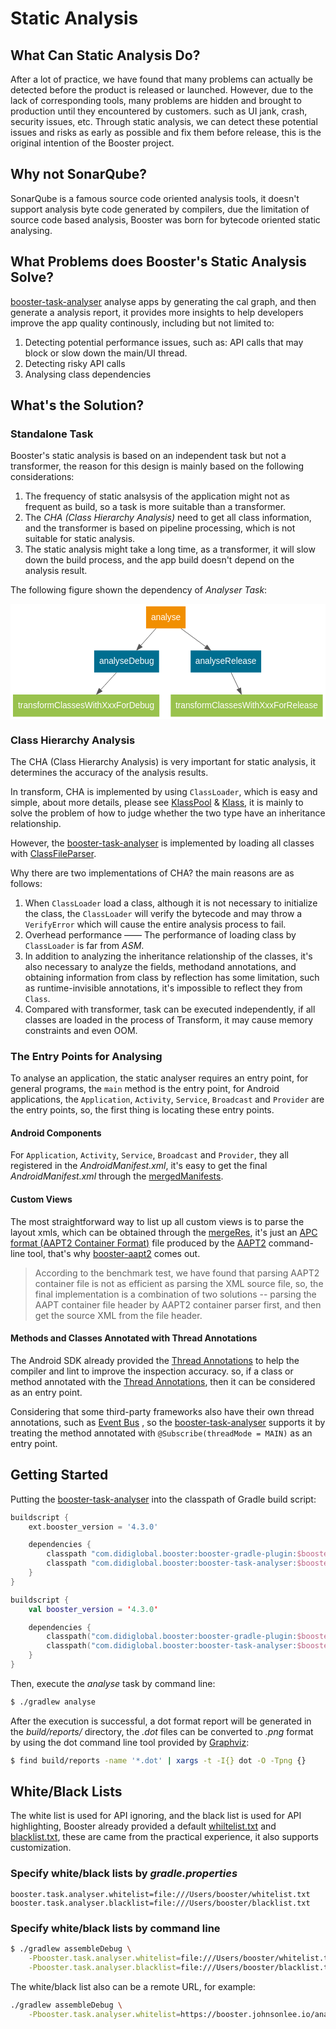 # Static Analysis

## What Can Static Analysis Do?

After a lot of practice, we have found that many problems can actually be detected before the product is released or launched. However, due to the lack of corresponding tools, many problems are hidden and brought to production until they encountered by customers. such as UI jank, crash, security issues, etc. Through static analysis, we can detect these potential issues and risks as early as possible and fix them before release, this is the original intention of the Booster project.

## Why not SonarQube?

SonarQube is a famous source code oriented analysis tools, it doesn't support analysis byte code generated by compilers, due the limitation of source code based analysis, Booster was born for bytecode oriented static analysing.

## What Problems does Booster's Static Analysis Solve?

[booster-task-analyser](https://github.com/didi/booster/tree/master/booster-task-analyser) analyse apps by generating the cal graph, and then generate a analysis report, it provides more insights to help developers improve the app quality continously, including but not limited to:

1. Detecting potential performance issues, such as: API calls that may block or slow down the main/UI thread.
1. Detecting risky API calls
1. Analysing class dependencies

## What's the Solution?

### Standalone Task

Booster's static analysis is based on an independent task but not a transformer, the reason for this design is mainly based on the following considerations:

1. The frequency of static analsysis of the application might not as frequent as build, so a task is more suitable than a transformer.
1. The *CHA (Class Hierarchy Analysis)* need to get all class information, and the transformer is based on pipeline processing, which is not suitable for static analysis.
1. The static analysis might take a long time, as a transformer, it will slow down the build process, and the app build doesn't depend on the analysis result.

The following figure shown the dependency of *Analyser Task*:

<svg width="514pt" height="188pt" viewBox="0.00 0.00 513.51 188.00" xmlns="http://www.w3.org/2000/svg" xmlns:xlink="http://www.w3.org/1999/xlink">
<g id="graph0" class="graph" transform="scale(1 1) rotate(0) translate(4 184)">
<title>analyser</title>
<polygon fill="#ffffff" stroke="transparent" points="-4,4 -4,-184 509.5063,-184 509.5063,4 -4,4"></polygon>
<!-- analyse -->
<g id="node1" class="node">
<title>analyse</title>
<polygon fill="#f18f01" stroke="transparent" points="281.4639,-180 216.9891,-180 216.9891,-144 281.4639,-144 281.4639,-180"></polygon>
<text text-anchor="middle" x="249.2265" y="-157.8" font-family="Helvetica,sans-Serif" font-size="14.00" fill="#ffffff">analyse</text>
</g>
<!-- analyseDebug -->
<g id="node2" class="node">
<title>analyseDebug</title>
<polygon fill="#006e90" stroke="transparent" points="238.2016,-108 132.2514,-108 132.2514,-72 238.2016,-72 238.2016,-108"></polygon>
<text text-anchor="middle" x="185.2265" y="-85.8" font-family="Helvetica,sans-Serif" font-size="14.00" fill="#ffffff">analyseDebug</text>
</g>
<!-- analyse&#45;&gt;analyseDebug -->
<g id="edge1" class="edge">
<title>analyse-&gt;analyseDebug</title>
<path fill="none" stroke="#555555" d="M233.0766,-143.8314C225.5548,-135.3694 216.47,-125.1489 208.2461,-115.8971"></path>
<polygon fill="#555555" stroke="#555555" points="210.8535,-113.5621 201.5938,-108.4133 205.6216,-118.2127 210.8535,-113.5621"></polygon>
</g>
<!-- analyseRelease -->
<g id="node3" class="node">
<title>analyseRelease</title>
<polygon fill="#006e90" stroke="transparent" points="404.8079,-108 289.6451,-108 289.6451,-72 404.8079,-72 404.8079,-108"></polygon>
<text text-anchor="middle" x="347.2265" y="-85.8" font-family="Helvetica,sans-Serif" font-size="14.00" fill="#ffffff">analyseRelease</text>
</g>
<!-- analyse&#45;&gt;analyseRelease -->
<g id="edge2" class="edge">
<title>analyse-&gt;analyseRelease</title>
<path fill="none" stroke="#555555" d="M273.956,-143.8314C286.1427,-134.8779 301.0088,-123.9558 314.1577,-114.2955"></path>
<polygon fill="#555555" stroke="#555555" points="316.5183,-116.9042 322.5049,-108.1628 312.3738,-111.263 316.5183,-116.9042"></polygon>
</g>
<!-- transformClassesWithXxxForDebug -->
<g id="node4" class="node">
<title>transformClassesWithXxxForDebug</title>
<polygon fill="#99c24d" stroke="transparent" points="238.6799,-36 -.2269,-36 -.2269,0 238.6799,0 238.6799,-36"></polygon>
<text text-anchor="middle" x="119.2265" y="-13.8" font-family="Helvetica,sans-Serif" font-size="14.00" fill="#ffffff">transformClassesWithXxxForDebug</text>
</g>
<!-- analyseDebug&#45;&gt;transformClassesWithXxxForDebug -->
<g id="edge3" class="edge">
<title>analyseDebug-&gt;transformClassesWithXxxForDebug</title>
<path fill="none" stroke="#555555" d="M168.5719,-71.8314C160.8151,-63.3694 151.4463,-53.1489 142.9655,-43.8971"></path>
<polygon fill="#555555" stroke="#555555" points="145.4427,-41.4198 136.1053,-36.4133 140.2826,-46.1499 145.4427,-41.4198"></polygon>
</g>
<!-- transformClassesWithXxxForRelease -->
<g id="node5" class="node">
<title>transformClassesWithXxxForRelease</title>
<polygon fill="#99c24d" stroke="transparent" points="505.2865,-36 257.1665,-36 257.1665,0 505.2865,0 505.2865,-36"></polygon>
<text text-anchor="middle" x="381.2265" y="-13.8" font-family="Helvetica,sans-Serif" font-size="14.00" fill="#ffffff">transformClassesWithXxxForRelease</text>
</g>
<!-- analyseRelease&#45;&gt;transformClassesWithXxxForRelease -->
<g id="edge4" class="edge">
<title>analyseRelease-&gt;transformClassesWithXxxForRelease</title>
<path fill="none" stroke="#555555" d="M355.8061,-71.8314C359.5623,-63.8771 364.0522,-54.369 368.2063,-45.5723"></path>
<polygon fill="#555555" stroke="#555555" points="371.4261,-46.9503 372.5313,-36.4133 365.0964,-43.9612 371.4261,-46.9503"></polygon>
</g>
</g>
</svg>

### Class Hierarchy Analysis

The CHA (Class Hierarchy Analysis) is very important for static analysis, it determines the accuracy of the analysis results.

In transform, CHA is implemented by using `ClassLoader`, which is easy and simple, about more details, please see [KlassPool](https://github.com/didi/booster/blob/master/booster-transform-spi/src/main/kotlin/com/didiglobal/booster/transform/KlassPool.kt) & [Klass](https://github.com/didi/booster/blob/master/booster-transform-spi/src/main/kotlin/com/didiglobal/booster/transform/Klass.kt), it is mainly to solve the problem of how to judge whether the two type have an inheritance relationship.

However, the [booster-task-analyser](https://github.com/didi/booster/tree/master/booster-task-analyser) is implemented by loading all classes with [ClassFileParser](https://github.com/didi/booster/blob/master/booster-cha/src/main/kotlin/com/didiglobal/booster/cha/ClassFileParser.kt).

Why there are two implementations of CHA? the main reasons are as follows:

1. When `ClassLoader` load a class, although it is not necessary to initialize the class, the `ClassLoader` will verify the bytecode and may throw a `VerifyError` which will cause the entire analysis process to fail.
1. Overhead performance —— The performance of loading class by `ClassLoader` is far from *ASM*.
1. In addition to analyzing the inheritance relationship of the classes, it's also necessary to analyze the fields, methodand annotations, and obtaining information from class by reflection has some limitation, such as runtime-invisible annotations, it's impossible to reflect they from `Class`.
1. Compared with transformer, task can be executed independently, if all classes are loaded in the process of Transform, it may cause memory constraints and even OOM.

### The Entry Points for Analysing

To analyse an application, the static analyser requires an entry point, for general programs, the `main` method is the entry point, for Android applications, the `Application`, `Activity`, `Service`, `Broadcast` and `Provider` are the entry points, so, the first thing is locating these entry points.

#### Android Components

For `Application`, `Activity`, `Service`, `Broadcast` and `Provider`, they all registered in the *AndroidManifest.xml*, it's easy to get the final *AndroidManifest.xml* through the [mergedManifests](https://github.com/didi/booster/blob/master/booster-android-gradle-api/src/main/kotlin/com/didiglobal/booster/gradle/BaseVariant.kt#L150).

#### Custom Views

The most straightforward way to list up all custom views is to parse the layout xmls, which can be obtained through the [mergeRes](https://github.com/didi/booster/blob/master/booster-android-gradle-api/src/main/kotlin/com/didiglobal/booster/gradle/BaseVariant.kt#L158), it's just an [APC format (AAPT2 Container Format)](https://github.com/aosp-mirror/platform_frameworks_base/blob/master/tools/aapt2/formats.md) file produced by the [AAPT2](https://developer.android.com/studio/command-line/aapt2) command-line tool, that's why [booster-aapt2](https://github.com/didi/booster/tree/master/booster-aapt2) comes out.

> According to the benchmark test, we have found that parsing AAPT2 container file is not as efficient as parsing the XML source file, so, the final implementation is a combination of two solutions -- parsing the AAPT container file header by AAPT2 container parser first, and then get the source XML from the file header.

#### Methods and Classes Annotated with Thread Annotations

The Android SDK already provided the [Thread Annotations](https://developer.android.com/studio/write/annotations#thread-annotations) to help the compiler and lint to improve the inspection accuracy. so, if a class or method annotated with the [Thread Annotations](https://developer.android.com/studio/write/annotations#thread-annotations), then it can be considered as an entry point.

Considering that some third-party frameworks also have their own thread annotations, such as [Event Bus](https://github.com/greenrobot/EventBus) , so the [booster-task-analyser](https://github.com/didi/booster/tree/master/booster-task-analyser) supports it by treating the method annotated with `@Subscribe(threadMode = MAIN)` as an entry point.

## Getting Started

Putting the [booster-task-analyser](https://github.com/didi/booster/tree/master/booster-task-analyser) into the classpath of Gradle build script:

<CodeGroup>
  <CodeGroupItem title="Groovy" active>

```groovy
buildscript {
    ext.booster_version = '4.3.0'

    dependencies {
        classpath "com.didiglobal.booster:booster-gradle-plugin:$booster_version"
        classpath "com.didiglobal.booster:booster-task-analyser:$booster_version"
    }
}
```

  </CodeGroupItem>
  <CodeGroupItem title="Kotlin">

```kotlin
buildscript {
    val booster_version = '4.3.0'

    dependencies {
        classpath("com.didiglobal.booster:booster-gradle-plugin:$booster_version")
        classpath("com.didiglobal.booster:booster-task-analyser:$booster_version")
    }
}
```

  </CodeGroupItem>
</CodeGroup>

Then, execute the *analyse* task by command line:

```bash
$ ./gradlew analyse
```
After the execution is successful, a dot format report will be generated in the *build/reports/* directory, the *.dot* files can be converted to *.png* format by using the dot command line tool provided by [Graphviz](https://graphviz.org/):

```bash
$ find build/reports -name '*.dot' | xargs -t -I{} dot -O -Tpng {}
```

## White/Black Lists

The white list is used for API ignoring, and the black list is used for API highlighting, Booster already provided a default [whiltelist.txt](https://github.com/didi/booster/blob/master/booster-task-analyser/src/main/resources/whitelist.txt) and [blacklist.txt](https://github.com/didi/booster/blob/master/booster-task-analyser/src/main/resources/blacklist.txt), these are came from the practical experience, it also supports customization.

### Specify white/black lists by *gradle.properties*

```properties
booster.task.analyser.whitelist=file:///Users/booster/whitelist.txt
booster.task.analyser.blacklist=file:///Users/booster/blacklist.txt
```

### Specify white/black lists by command line

```bash
$ ./gradlew assembleDebug \
    -Pbooster.task.analyser.whitelist=file:///Users/booster/whitelist.txt \
    -Pbooster.task.analyser.blacklist=file:///Users/booster/blacklist.txt
```

The white/black list also can be a remote URL, for example:

```bash
./gradlew assembleDebug \
    -Pbooster.task.analyser.whitelist=https://booster.johnsonlee.io/analyser/whitelist.txt
```

